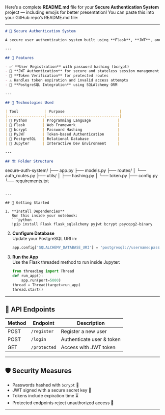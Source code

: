 Here’s a complete **README.md** file for your **Secure Authentication System** project — including emojis for better presentation! You can paste this into your GitHub repo’s README.md file:

---

```markdown
# 🔐 Secure Authentication System

A secure user authentication system built using **Flask**, **JWT**, and **PostgreSQL**, designed to run in a **Jupyter Notebook** environment. This project implements user registration, login, and protected routes using encrypted credentials and token-based authentication.

---

## 📌 Features

- ✅ **User Registration** with password hashing (bcrypt)
- 🔐 **JWT Authentication** for secure and stateless session management
- 🧠 **Token Verification** for protected routes
- ⚠️ Handles token expiration and invalid access attempts
- 💾 **PostgreSQL Integration** using SQLAlchemy ORM

---

## 🧰 Technologies Used

| Tool            | Purpose                         |
|-----------------|---------------------------------|
| 🐍 Python       | Programming Language            |
| 🚀 Flask        | Web Framework                   |
| 🔐 bcrypt       | Password Hashing                |
| 🪪 PyJWT        | Token-based Authentication      |
| 🐘 PostgreSQL   | Relational Database             |
| 📒 Jupyter      | Interactive Dev Environment     |

---

## 🏗️ Folder Structure

```
secure-auth-system/
├── app.py
├── models.py
├── routes/
│   └── auth_routes.py
├── utils/
│   ├── hashing.py
│   └── token.py
├── config.py
└── requirements.txt
```

---

## 🚀 Getting Started

1. **Install Dependencies**  
   Run this inside your notebook:
   ```python
   !pip install Flask flask_sqlalchemy pyjwt bcrypt psycopg2-binary
   ```

2. **Configure Database**  
   Update your PostgreSQL URI in:
   ```python
   app.config['SQLALCHEMY_DATABASE_URI'] = 'postgresql://username:password@localhost/dbname'
   ```

3. **Run the App**  
   Use the Flask threaded method to run inside Jupyter:
   ```python
   from threading import Thread
   def run_app():
       app.run(port=5000)
   thread = Thread(target=run_app)
   thread.start()
   ```

---

## 🔁 API Endpoints

| Method | Endpoint     | Description               |
|--------|--------------|---------------------------|
| POST   | `/register`  | Register a new user       |
| POST   | `/login`     | Authenticate user & token |
| GET    | `/protected` | Access with JWT token     |

---

## 🛡️ Security Measures

- Passwords hashed with `bcrypt` 🔐
- JWT signed with a secure secret key 🧪
- Tokens include expiration time ⏳
- Protected endpoints reject unauthorized access 🚫

---